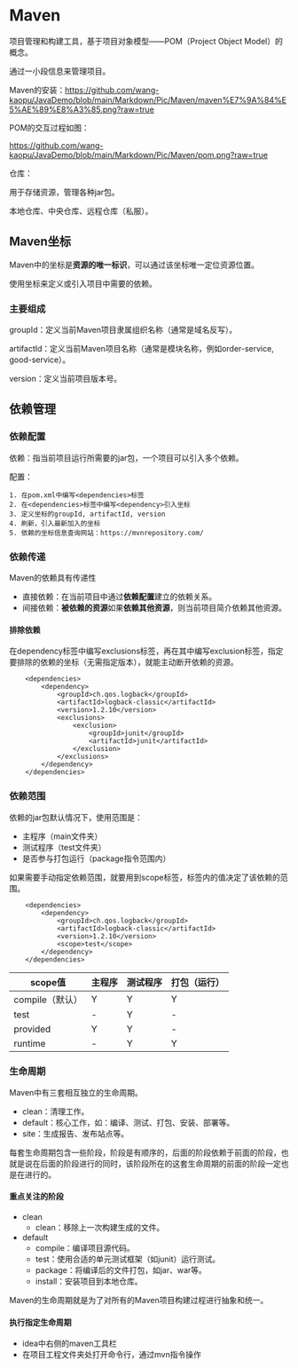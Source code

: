# Maven

项目管理和构建工具，基于项目对象模型——POM（Project Object Model）的概念。

通过一小段信息来管理项目。

Maven的安装：https://github.com/wang-kaopu/JavaDemo/blob/main/Markdown/Pic/Maven/maven%E7%9A%84%E5%AE%89%E8%A3%85.png?raw=true

POM的交互过程如图：

https://github.com/wang-kaopu/JavaDemo/blob/main/Markdown/Pic/Maven/pom.png?raw=true

仓库：

用于存储资源，管理各种jar包。

本地仓库、中央仓库、远程仓库（私服）。

## Maven坐标

Maven中的坐标是**资源的唯一标识**，可以通过该坐标唯一定位资源位置。

使用坐标来定义或引入项目中需要的依赖。

### 主要组成

groupId：定义当前Maven项目隶属组织名称（通常是域名反写）。

artifactId：定义当前Maven项目名称（通常是模块名称，例如order-service, good-service）。

version：定义当前项目版本号。

## 依赖管理

### 依赖配置

依赖：指当前项目运行所需要的jar包，一个项目可以引入多个依赖。

配置：

```
1. 在pom.xml中编写<dependencies>标签
2. 在<dependencies>标签中编写<dependency>引入坐标
3. 定义坐标的groupId, artifactId, version
4. 刷新，引入最新加入的坐标
5. 依赖的坐标信息查询网站：https://mvnrepository.com/
```

### 依赖传递

Maven的依赖具有传递性

- 直接依赖：在当前项目中通过**依赖配置**建立的依赖关系。
- 间接依赖：**被依赖的资源**如果**依赖其他资源**，则当前项目简介依赖其他资源。

#### 排除依赖

在dependency标签中编写exclusions标签，再在其中编写exclusion标签，指定要排除的依赖的坐标（无需指定版本），就能主动断开依赖的资源。

```
    <dependencies>
        <dependency>
            <groupId>ch.qos.logback</groupId>
            <artifactId>logback-classic</artifactId>
            <version>1.2.10</version>
            <exclusions>
                <exclusion>
                    <groupId>junit</groupId>
                    <artifactId>junit</artifactId>
                </exclusion>
            </exclusions>
        </dependency>
    </dependencies>
```

### 依赖范围

依赖的jar包默认情况下，使用范围是：

- 主程序（main文件夹）
- 测试程序（test文件夹）
- 是否参与打包运行（package指令范围内）

如果需要手动指定依赖范围，就要用到scope标签，标签内的值决定了该依赖的范围。

```
    <dependencies>
        <dependency>
            <groupId>ch.qos.logback</groupId>
            <artifactId>logback-classic</artifactId>
            <version>1.2.10</version>
            <scope>test</scope>
        </dependency>
    </dependencies>
```

| scope值         | 主程序 | 测试程序 | 打包（运行） |
| --------------- | ------ | -------- | ------------ |
| compile（默认） | Y      | Y        | Y            |
| test            | -      | Y        | -            |
| provided        | Y      | Y        | -            |
| runtime         | -      | Y        | Y            |

### 生命周期

Maven中有三套相互独立的生命周期。

- clean：清理工作。
- default：核心工作，如：编译、测试、打包、安装、部署等。
- site：生成报告、发布站点等。

每套生命周期包含一些阶段，阶段是有顺序的，后面的阶段依赖于前面的阶段，也就是说在后面的阶段进行的同时，该阶段所在的这套生命周期的前面的阶段一定也是在进行的。

#### 重点关注的阶段

- clean
  - clean：移除上一次构建生成的文件。
- default
  - compile：编译项目源代码。
  - test：使用合适的单元测试框架（如junit）运行测试。
  - package：将编译后的文件打包，如jar、war等。
  - install：安装项目到本地仓库。

Maven的生命周期就是为了对所有的Maven项目构建过程进行抽象和统一。

#### 执行指定生命周期

- idea中右侧的maven工具栏
- 在项目工程文件夹处打开命令行，通过mvn指令操作
